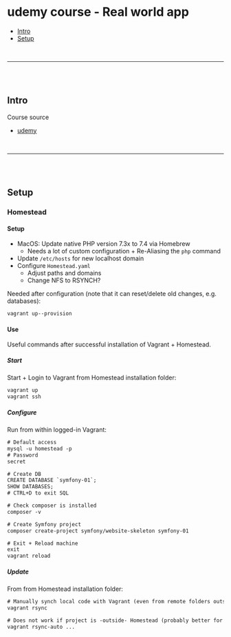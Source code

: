 # udemy course - Real world app

- [Intro](#intro)
- [Setup](#setup)

<br>

---

<br><br>

## Intro

Course source

- [udemy](https://www.udemy.com/course/learn-symfony-4-hands-on-creating-a-real-world-application)

<br>

---

<br><br>

## Setup

### Homestead

#### Setup

- MacOS: Update native PHP version 7.3x to 7.4 via Homebrew
  - Needs a lot of custom configuration + Re-Aliasing the `php` command
- Update `/etc/hosts` for new localhost domain
- Configure `Homestead.yaml`
  - Adjust paths and domains
  - Change NFS to RSYNCH?

Needed after configuration (note that it can reset/delete old changes, e.g. databases):

```txt
vagrant up--provision
```

#### Use

Useful commands after successful installation of Vagrant + Homestead.

##### Start

Start + Login to Vagrant from Homestead installation folder:

```txt
vagrant up
vagrant ssh
```

##### Configure

Run from within logged-in Vagrant:

```txt
# Default access
mysql -u homestead -p
# Password
secret

# Create DB
CREATE DATABASE `symfony-01`;
SHOW DATABASES;
# CTRL+D to exit SQL

# Check composer is installed
composer -v

# Create Symfony project
composer create-project symfony/website-skeleton symfony-01

# Exit + Reload machine
exit
vagrant reload
```

##### Update

From from Homestead installation folder:

```txt
# Manually synch local code with Vagrant (even from remote folders outside cwd)
vagrant rsync

# Does not work if project is -outside- Homestead (probably better for local project installation)
vagrant rsync-auto ...
```
